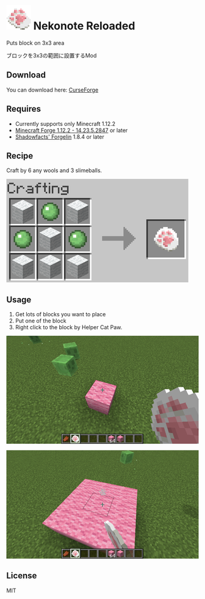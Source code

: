 # ![logo](./img/catpawicon.png "paw") Nekonote Reloaded

Puts block on 3x3 area

ブロックを3x3の範囲に設置するMod

## Download

You can download here: [CurseForge](https://www.curseforge.com/minecraft/mc-mods/block-area-putting-wand)

## Requires

* Currently supports only Minecraft 1.12.2
* [Minecraft Forge 1.12.2 - 14.23.5.2847](http://files.minecraftforge.net/maven/net/minecraftforge/forge/index_1.12.2.html) or later
* [Shadowfacts' Forgelin](https://www.curseforge.com/minecraft/mc-mods/shadowfacts-forgelin/files/2785465) 1.8.4 or later

## Recipe

Craft by 6 any wools and 3 slimeballs.

![recipe](./img/recipe.png "recipe")

## Usage

1. Get lots of blocks you want to place
1. Put one of the block
1. Right click to the block by Helper Cat Paw.

![usage-1](./img/usage-1.png "place a block")

![uasge-2](./img/usage-2.png "use this item to the block")

## License

MIT
